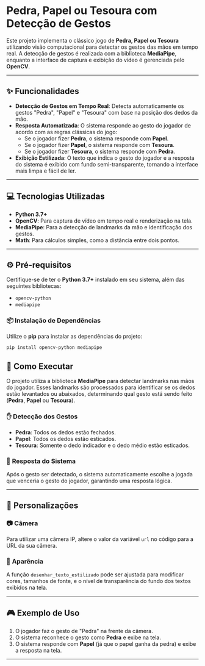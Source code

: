 # Pedra, Papel ou Tesoura com Detecção de Gestos

Este projeto implementa o clássico jogo de **Pedra, Papel ou Tesoura** utilizando visão computacional para detectar os gestos das mãos em tempo real. A detecção de gestos é realizada com a biblioteca **MediaPipe**, enquanto a interface de captura e exibição do vídeo é gerenciada pelo **OpenCV**.

---

## :sparkles: **Funcionalidades**

- **Detecção de Gestos em Tempo Real**: Detecta automaticamente os gestos "Pedra", "Papel" e "Tesoura" com base na posição dos dedos da mão.
- **Resposta Automatizada**: O sistema responde ao gesto do jogador de acordo com as regras clássicas do jogo:
    - Se o jogador fizer **Pedra**, o sistema responde com **Papel**.
    - Se o jogador fizer **Papel**, o sistema responde com **Tesoura**.
    - Se o jogador fizer **Tesoura**, o sistema responde com **Pedra**.
- **Exibição Estilizada**: O texto que indica o gesto do jogador e a resposta do sistema é exibido com fundo semi-transparente, tornando a interface mais limpa e fácil de ler.

---

## :computer: **Tecnologias Utilizadas**

- **Python 3.7+**
- **OpenCV**: Para captura de vídeo em tempo real e renderização na tela.
- **MediaPipe**: Para a detecção de landmarks da mão e identificação dos gestos.
- **Math**: Para cálculos simples, como a distância entre dois pontos.

---

## :gear: **Pré-requisitos**

Certifique-se de ter o **Python 3.7+** instalado em seu sistema, além das seguintes bibliotecas:

- `opencv-python`
- `mediapipe`

### :package: Instalação de Dependências

Utilize o **pip** para instalar as dependências do projeto:

```bash
pip install opencv-python mediapipe

```
## :rocket: **Como Executar**

O projeto utiliza a biblioteca **MediaPipe** para detectar landmarks nas mãos do jogador. Esses landmarks são processados para identificar se os dedos estão levantados ou abaixados, determinando qual gesto está sendo feito (**Pedra**, **Papel** ou **Tesoura**).

### :raised_hand: **Detecção dos Gestos**

- **Pedra**: Todos os dedos estão fechados.
- **Papel**: Todos os dedos estão esticados.
- **Tesoura**: Somente o dedo indicador e o dedo médio estão esticados.

### :game_die: **Resposta do Sistema**

Após o gesto ser detectado, o sistema automaticamente escolhe a jogada que venceria o gesto do jogador, garantindo uma resposta lógica.

---

## :wrench: **Personalizações**

### :camera: **Câmera**

Para utilizar uma câmera IP, altere o valor da variável `url` no código para a URL da sua câmera.

### :art: **Aparência**

A função `desenhar_texto_estilizado` pode ser ajustada para modificar cores, tamanhos de fonte, e o nível de transparência do fundo dos textos exibidos na tela.

---

## :video_game: **Exemplo de Uso**

1. O jogador faz o gesto de "Pedra" na frente da câmera.
2. O sistema reconhece o gesto como **Pedra** e exibe na tela.
3. O sistema responde com **Papel** (já que o papel ganha da pedra) e exibe a resposta na tela.

---
